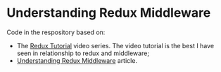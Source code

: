 # Understanding Redux Middleware

Code in the respository based on:

  - The [Redux Tutorial](https://www.youtube.com/watch?v=ucd5x3Ka3gw)
    video series.
    The video tutorial is the best I have seen in relationship to redux and middleware;
  - [Understanding Redux Middleware](https://medium.com/@meagle/understanding-87566abcfb7a)
    article.
